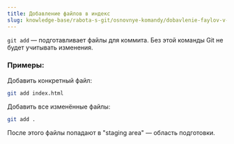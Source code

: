 ```yaml
---
title: Добавление файлов в индекс
slug: knowledge-base/rabota-s-git/osnovnye-komandy/dobavlenie-faylov-v-indeks
---
```


`git add` — подготавливает файлы для коммита. Без этой команды Git не будет учитывать изменения.

### Примеры:

Добавить конкретный файл:

```bash
git add index.html
```

Добавить все изменённые файлы:

```bash
git add .
```

После этого файлы попадают в "staging area" — область подготовки.
